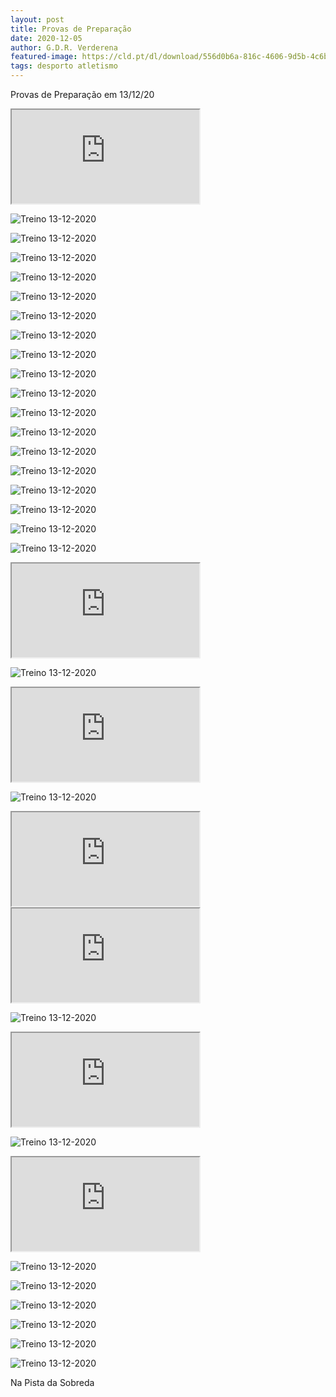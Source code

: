 ```yaml
---
layout: post
title: Provas de Preparação
date: 2020-12-05
author: G.D.R. Verderena
featured-image: https://cld.pt/dl/download/556d0b6a-816c-4606-9d5b-4c6b10c6802d/2020-12-13-Sobreda_34.jpeg
tags: desporto atletismo 
---
```

Provas de Preparação em 13/12/20

<iframe
  src="https://cld.pt/dl/download/f909651a-9787-4955-97d8-b983143db277/2020-12-13-Sobreda_1.mp4">
</iframe>

![Treino 13-12-2020](https://cld.pt/dl/download/0197593e-0282-408c-8757-b863378101e1/2020-12-13-Sobreda_10.jpeg?download=true)

![Treino 13-12-2020](https://cld.pt/dl/download/407ead48-b834-438a-bedc-20d77643adff/2020-12-13-Sobreda_11.jpeg)

![Treino 13-12-2020](https://cld.pt/dl/download/2a2b297d-854c-4645-882d-d742c3cd84bb/2020-12-13-Sobreda_12.jpeg)

![Treino 13-12-2020](https://cld.pt/dl/download/509a8df8-33ea-403b-999e-be6bfb7c371d/2020-12-13-Sobreda_13.jpeg)

![Treino 13-12-2020](https://cld.pt/dl/download/f0f58cfb-407b-4551-953b-f7f72baec815/2020-12-13-Sobreda_14.jpeg)

![Treino 13-12-2020](https://cld.pt/dl/download/d301682f-9e4c-4f40-a0a2-29966e189284/2020-12-13-Sobreda_15.jpeg)

![Treino 13-12-2020](https://cld.pt/dl/download/1b83168f-238d-4a0d-88f8-01b61cabc6be/2020-12-13-Sobreda_16.jpeg)

![Treino 13-12-2020](https://cld.pt/dl/download/78f2189f-ecb2-495e-b7d6-c792127f97ef/2020-12-13-Sobreda_17.jpeg)

![Treino 13-12-2020](https://cld.pt/dl/download/6e77aa91-c38b-47bb-aa4c-22fb62761c1c/2020-12-13-Sobreda_18.jpeg)

![Treino 13-12-2020](https://cld.pt/dl/download/1ceaa9bd-5b66-4e34-ad04-fd7eaa5dfe7e/2020-12-13-Sobreda_19.jpeg)

![Treino 13-12-2020](https://cld.pt/dl/download/582dd751-ec00-49f9-a938-6463cda4c4c2/2020-12-13-Sobreda_2.jpeg)

![Treino 13-12-2020](https://cld.pt/dl/download/1d8967c3-ac47-4f25-beab-89d6c8738f56/2020-12-13-Sobreda_20.jpeg)

![Treino 13-12-2020](https://cld.pt/dl/download/8a306180-ffef-4718-b6cd-eb23f69a5df1/2020-12-13-Sobreda_21.jpeg)

![Treino 13-12-2020](https://cld.pt/dl/download/605cbbd4-2fac-47f0-82c1-1f9b570d0e75/2020-12-13-Sobreda_22.jpeg)

![Treino 13-12-2020](https://cld.pt/dl/download/2feb793b-4128-4c2c-aa55-b044a6283882/2020-12-13-Sobreda_23.jpeg)

![Treino 13-12-2020](https://cld.pt/dl/download/e564a97e-2b52-42c1-b764-0cef2edbf064/2020-12-13-Sobreda_24.jpeg)

![Treino 13-12-2020](https://cld.pt/dl/download/748f30b4-217c-41e0-9539-c5337a04e6e7/2020-12-13-Sobreda_25.jpeg)

![Treino 13-12-2020](https://cld.pt/dl/download/0bd0b98e-bb1e-4511-9116-d878c62e783e/2020-12-13-Sobreda_26.jpeg)

<iframe
  src="https://cld.pt/dl/download/c240e7ee-a269-47fd-9967-bd1eed3671c4/2020-12-13-Sobreda_27.mp4">
</iframe>

![Treino 13-12-2020](https://cld.pt/dl/download/483a96f7-d1c0-4e06-8430-1371555b7ee3/2020-12-13-Sobreda_28.jpeg)

<iframe
  src="https://cld.pt/dl/download/52966199-7902-4b28-b1b2-5454ec30f8cd/2020-12-13-Sobreda_29.mp4">
</iframe>

![Treino 13-12-2020](https://cld.pt/dl/download/a81e8087-d742-4329-a90e-488ce1c1cad2/2020-12-13-Sobreda_3.jpeg)

<iframe
  src="https://cld.pt/dl/download/55747945-d1ef-482e-bcbc-c9a8a314cc2c/2020-12-13-Sobreda_30.mp4">
</iframe>

<iframe
  src="https://cld.pt/dl/download/ba97abbb-dd6b-4f5f-9f06-edc8be45040a/2020-12-13-Sobreda_31.mp4">
</iframe>

![Treino 13-12-2020](https://cld.pt/dl/download/4474a909-7c63-4863-af58-e5e86d12e016/2020-12-13-Sobreda_32.jpeg)

<iframe
  src="https://cld.pt/dl/download/2bb7b9f6-7f61-434f-a33b-a51fbf2e1eeb/2020-12-13-Sobreda_33.mp4">
</iframe>

![Treino 13-12-2020](https://cld.pt/dl/download/556d0b6a-816c-4606-9d5b-4c6b10c6802d/2020-12-13-Sobreda_34.jpeg)

<iframe
  src="https://cld.pt/dl/download/a57c0b4c-f9db-46cd-9628-b5496fd474d1/2020-12-13-Sobreda_35.mp4">
</iframe>

![Treino 13-12-2020](https://cld.pt/dl/download/5a79464b-6ef5-45d3-a53b-ad404dd82530/2020-12-13-Sobreda_4.jpeg)

![Treino 13-12-2020](https://cld.pt/dl/download/4703a2e0-3e5a-4acf-a58a-9dcaf9f7995d/2020-12-13-Sobreda_5.jpeg)

![Treino 13-12-2020](https://cld.pt/dl/download/e99c86d1-2f6f-41d9-adbd-2b8337be85c7/2020-12-13-Sobreda_6.jpeg)

![Treino 13-12-2020](https://cld.pt/dl/download/220eb24d-a13e-499a-ac03-9aa0f43d8900/2020-12-13-Sobreda_7.jpeg)

![Treino 13-12-2020](https://cld.pt/dl/download/5c67f7cd-b1ca-40e2-964e-46b17eb6b6b2/2020-12-13-Sobreda_8.jpeg)

![Treino 13-12-2020](https://cld.pt/dl/download/0d738feb-4d79-49af-b20a-30157ab4640a/2020-12-13-Sobreda_9.jpeg)


Na Pista da Sobreda
